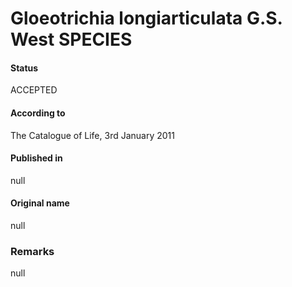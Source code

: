# Gloeotrichia longiarticulata G.S. West SPECIES

#### Status
ACCEPTED

#### According to
The Catalogue of Life, 3rd January 2011

#### Published in
null

#### Original name
null

### Remarks
null
